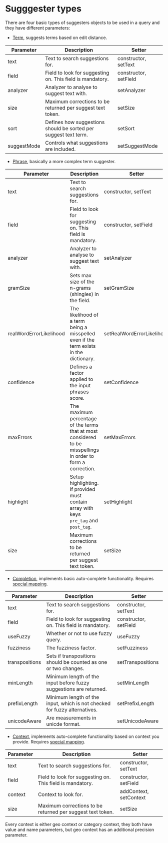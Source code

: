 # Sugggester types

There are four basic types of suggesters objects to be used in a query and they have different parameters:

* [Term][term_elastic], suggests terms based on edit distance.

| Parameter   | Description                                                     | Setter                |
|-------------|-----------------------------------------------------------------|-----------------------|
| text        | Text to search suggestions for.                                 | constructor, setText  |
| field       | Field to look for suggesting on. This field is mandatory.       | constructor, setField |
| analyzer    | Analyzer to analyse to suggest text with.                       | setAnalyzer           |
| size        | Maximum corrections to be returned per suggest text token.      | setSize               |
| sort        | Defines how suggestions should be sorted per suggest text term. | setSort               |
| suggestMode | Controls what suggestions are included.                         | setSuggestMode        |

* [Phrase][phrase_elastic], basically a more complex term suggester.

| Parameter               | Description                                                                                                   | Setter                     |
|-------------------------|---------------------------------------------------------------------------------------------------------------|----------------------------|
| text                    | Text to search suggestions for.                                                                               | constructor, setText       |
| field                   | Field to look for suggesting on. This field is mandatory.                                                     | constructor, setField      |
| analyzer                | Analyzer to analyse to suggest text with.                                                                     | setAnalyzer                |
| gramSize                | Sets max size of the n-grams (shingles) in the field.                                                         | setGramSize                |
| realWordErrorLikelihood | The likelihood of a term being a misspelled even if the term exists in the dictionary.                        | setRealWordErrorLikelihood |
| confidence              | Defines a factor applied to the input phrases score.                                                          | setConfidence              |
| maxErrors               | The maximum percentage of the terms that at most considered to be misspellings in order to form a correction. | setMaxErrors               |
| highlight               | Setup highlighting. If provided must contain array with keys `pre_tag` and `post_tag`.                        | setHighlight               |
| size                    | Maximum corrections to be returned per suggest text token.                                                    | setSize                    |

* [Completion][completion_elastic], implements basic auto-complete functionality. Requires [special mapping](indexed_suggesters.md).

| Parameter      | Description                                                               | Setter                |
|----------------|---------------------------------------------------------------------------|-----------------------|
| text           | Text to search suggestions for.                                           | constructor, setText  |
| field          | Field to look for suggesting on. This field is mandatory.                 | constructor, setField |
| useFuzzy       | Whether or not to use fuzzy query.                                        | useFuzzy              |
| fuzziness      | The fuzziness factor.                                                     | setFuzziness          |
| transpositions | Sets if transpositions should be counted as one or two changes.           | setTranspositions     |
| minLength      | Minimum length of the input before fuzzy suggestions are returned.        | setMinLength          |
| prefixLength   | Minimum length of the input, which is not checked for fuzzy alternatives. | setPrefixLength       |
| unicodeAware   | Are measurements in unicde format.                                        | setUnicodeAware       |

* [Context][context_elastic], implements auto-complete functionality based on context you provide. Requires [special mapping](indexed_suggesters.md).

| Parameter | Description                                                | Setter                 |
|-----------|------------------------------------------------------------|------------------------|
| text      | Text to search suggestions for.                            | constructor, setText   |
| field     | Field to look for suggesting on. This field is mandatory.  | constructor, setField  |
| context   | Context to look for.                                       | addContext, setContext |
| size      | Maximum corrections to be returned per suggest text token. | setSize                |

Every context is either geo context or category context, they both have value and name parameters, but geo context has an additional precision parameter.

[phrase_elastic]:http://www.elasticsearch.org/guide/en/elasticsearch/reference/current/search-suggesters-phrase.html
[term_elastic]:http://www.elasticsearch.org/guide/en/elasticsearch/reference/current/search-suggesters-term.html
[completion_elastic]:http://www.elasticsearch.org/guide/en/elasticsearch/reference/current/search-suggesters-term.html
[context_elastic]:http://www.elasticsearch.org/guide/en/elasticsearch/reference/current/suggester-context.html
